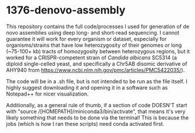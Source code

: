 # 1376-denovo-assembly

This repository contains the full code/processes I used for generation of de novo assemblies using deep long- and short-read sequencing. I cannot guarantee it will work for every organism or dataset, especially for organisms/strains that have low heterozygosity of their genomes or long (~75-100+ kb) tracts of homozygosity between heterozygous regions, but it worked for a CRISPR-competent strain of _Candida albicans_ SC5314 (a diploid single-celled yeast, and specifically a Chr5AB disomic derivative of AHY940 from https://www.ncbi.nlm.nih.gov/pmc/articles/PMC5422035/).

The code will be in a .sh file, but is not intended to be run as the file itself. I highly suggest downloading it and opening it in a software such as Notepad++ for nicer visualization.

Additionally, as a general rule of thumb, if a section of code DOESN'T start with "source /[HOMEPATH]/miniconda3/bin/activate", that means it's very likely something that needs to be done via the terminal! This is because the jobs (which is how I ran these scripts) need conda activated first.
